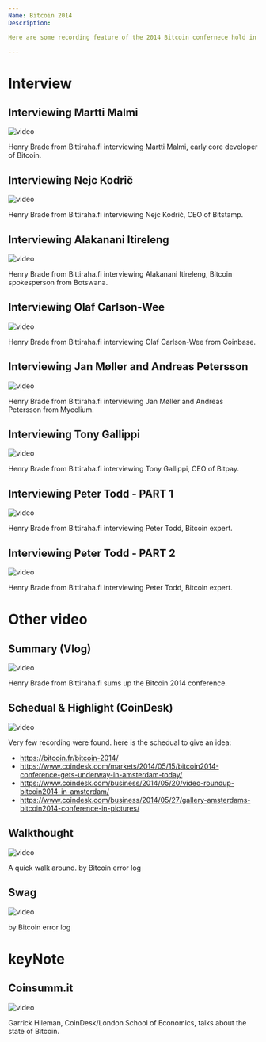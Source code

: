 ```yaml
---
Name: Bitcoin 2014
Description: 

Here are some recording feature of the 2014 Bitcoin confernece hold in Amsterdam 

---
```


# Interview


## Interviewing Martti Malmi

![video](https://youtu.be/5i33yqSbUcc?si=eWIOe6s2a8XMs3an)

Henry Brade from Bittiraha.fi interviewing Martti Malmi, early core developer of Bitcoin.

## Interviewing Nejc Kodrič

![video](https://youtu.be/fQy--MiKuG0?si=avANsYAy03gdom19)

Henry Brade from Bittiraha.fi interviewing Nejc Kodrič, CEO of Bitstamp.

## Interviewing Alakanani Itireleng

![video](https://youtu.be/YeCfgOHDySo?si=BqM9a4DfXDmQO00P)

Henry Brade from Bittiraha.fi interviewing Alakanani Itireleng, Bitcoin spokesperson from Botswana.

## Interviewing Olaf Carlson-Wee

![video](https://youtu.be/2cgkeDzgJ1I?si=RfSgpmBv7K0EymBo)

Henry Brade from Bittiraha.fi interviewing Olaf Carlson-Wee from Coinbase.

## Interviewing Jan Møller and Andreas Petersson

![video](https://youtu.be/_66Xiu4WkPU?si=iQDYUHrGrGsf60Iu)

Henry Brade from Bittiraha.fi interviewing Jan Møller and Andreas Petersson from Mycelium.

## Interviewing Tony Gallippi

![video](https://youtu.be/teIVsgJGmbU?si=dhlUfyMceo2Dv9wE)

Henry Brade from Bittiraha.fi interviewing Tony Gallippi, CEO of Bitpay.

## Interviewing Peter Todd - PART 1

![video](https://youtu.be/lX0imwGHK0A?si=dZMsJPk2D3ZmJjrM)

Henry Brade from Bittiraha.fi interviewing Peter Todd, Bitcoin expert.

## Interviewing Peter Todd - PART 2

![video](https://youtu.be/mCVLJaD9Z9U?si=G-Bhi4qxevj-w2S_)

Henry Brade from Bittiraha.fi interviewing Peter Todd, Bitcoin expert.

# Other video 

## Summary (Vlog)

![video](https://youtu.be/kDLxB5a1mTE?si=3yK0mTSttz6B_WCA)

Henry Brade from Bittiraha.fi sums up the Bitcoin 2014 conference.

## Schedual & Highlight (CoinDesk)

![video](https://www.youtube.com/watch?v=S8yB-o5U_3k)

Very few recording were found. here is the schedual to give an idea: 

- https://bitcoin.fr/bitcoin-2014/
- https://www.coindesk.com/markets/2014/05/15/bitcoin2014-conference-gets-underway-in-amsterdam-today/
- https://www.coindesk.com/business/2014/05/20/video-roundup-bitcoin2014-in-amsterdam/
- https://www.coindesk.com/business/2014/05/27/gallery-amsterdams-bitcoin2014-conference-in-pictures/

## Walkthought 

![video](https://www.youtube.com/watch?v=iDQClrnOpFs)

A quick walk around. by Bitcoin error log 

## Swag 

![video](https://www.youtube.com/watch?v=6DssroXiYmg)

by Bitcoin error log 

# keyNote 

## Coinsumm.it

![video](https://www.youtube.com/watch?v=EfABAmP6X8M)

Garrick Hileman, CoinDesk/London School of Economics, talks about the state of Bitcoin.